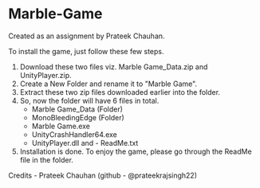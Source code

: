 # Marble-Game

Created as an assignment by Prateek Chauhan.

To install the game, just follow these few steps.

1. Download these two files viz. Marble Game_Data.zip and UnityPlayer.zip.
2. Create a New Folder and rename it to "Marble Game".
3. Extract these two zip files downloaded earlier into the folder.
4. So, now the folder will have 6 files in total. 
	- Marble Game_Data (Folder)
	- MonoBleedingEdge (Folder)
	- Marble Game.exe
	- UnityCrashHandler64.exe
	- UnityPlayer.dll
and	- ReadMe.txt
5. Installation is done. To enjoy the game, please go through the ReadMe file in the folder.

Credits - Prateek Chauhan (github - @prateekrajsingh22)
